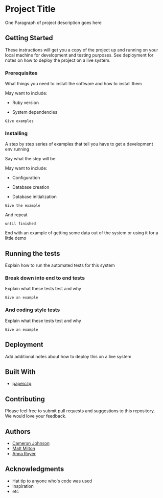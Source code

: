 # Project Title

One Paragraph of project description goes here

## Getting Started

These instructions will get you a copy of the project up and running on your local machine for development and testing purposes. See deployment for notes on how to deploy the project on a live system.

### Prerequisites

What things you need to install the software and how to install them

May want to include:

* Ruby version

* System dependencies

```
Give examples
```

### Installing

A step by step series of examples that tell you have to get a development env running

Say what the step will be

May want to include:
* Configuration

* Database creation

* Database initialization

```
Give the example
```

And repeat

```
until finished
```

End with an example of getting some data out of the system or using it for a little demo

## Running the tests

Explain how to run the automated tests for this system

### Break down into end to end tests

Explain what these tests test and why

```
Give an example
```

### And coding style tests

Explain what these tests test and why

```
Give an example
```

## Deployment

Add additional notes about how to deploy this on a live system

## Built With

* [paperclip](https://github.com/thoughtbot/paperclip)

## Contributing

Please feel free to submit pull requests and suggestions to this repository. We would love your feedback.

## Authors

* [Cameron Johnson](https://github.com/slimecog) 
* [Matt Milton](https://github.com/mgmilton)
* [Anna Royer](https://github.com/annaroyer)

## Acknowledgments

* Hat tip to anyone who's code was used
* Inspiration
* etc
